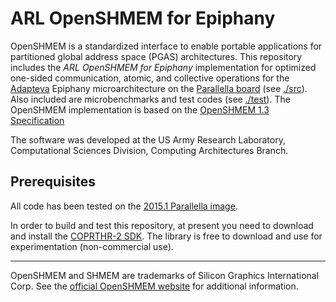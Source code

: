 ARL OpenSHMEM for Epiphany
======

OpenSHMEM is a standardized interface to enable portable applications for
partitioned global address space (PGAS) architectures. This repository includes
the *ARL OpenSHMEM for Epiphany* implementation for optimized one-sided
communication, atomic, and collective operations for the
[Adapteva](http://adapteva.com) Epiphany microarchitecture on the [Parallella
board](http://parallella.org) (see [./src](./src)). Also included are
microbenchmarks and test codes (see [./test](./test)). The OpenSHMEM
implementation is based on the [OpenSHMEM 1.3
Specification](http://openshmem.org/site/sites/default/site\_files/OpenSHMEM-1.3.pdf)

The software was developed at the US Army Research Laboratory, Computational
Sciences Division, Computing Architectures Branch.

Prerequisites
-----

All code has been tested on the [2015.1 Parallella
image](ftp://ftp.parallella.org/ubuntu/dists/trusty/image/).

In order to build and test this repository, at present you need to download and
install the [COPRTHR-2 SDK](http://www.browndeertechnology.com/coprthr2.htm).
The library is free to download and use for experimentation (non-commercial
use).

-----

OpenSHMEM and SHMEM are trademarks of Silicon Graphics International Corp. See
the [official OpenSHMEM website](http://openshmem.org/) for additional
information.
